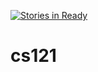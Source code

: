 [![Stories in Ready](https://badge.waffle.io/akubota95/cs121.png?label=ready&title=Ready)](https://waffle.io/akubota95/cs121)
# cs121
